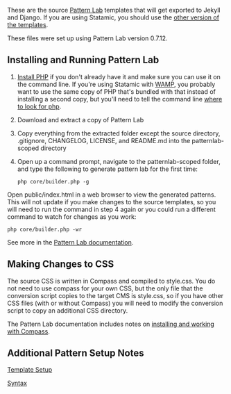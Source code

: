 These are the source [Pattern Lab](http://patternlab.io/) templates that will get exported to Jekyll and Django. If you are using Statamic, you should use the [other version of the templates](../patternlab-unscoped/README.md).

These files were set up using Pattern Lab version 0.7.12.

## Installing and Running Pattern Lab

1. [Install PHP](http://php.net/manual/en/install.php) if you don't already have it and make sure you can use it on the command line. If you're using Statamic with [WAMP](http://www.wampserver.com/en/), you probably want to use the same copy of PHP that's bundled with that instead of installing a second copy, but you'll need to tell the command line [where to look for php](http://stackoverflow.com/questions/2736528/how-to-set-the-env-variable-for-php).

2. Download and extract a copy of Pattern Lab

3. Copy everything from the extracted folder except the source directory, .gitignore, CHANGELOG, LICENSE, and README.md into the patternlab-scoped directory

4. Open up a command prompt, navigate to the patternlab-scoped folder, and type the following to generate pattern lab for the first time:
   ```
   php core/builder.php -g
   ```

Open public/index.html in a web browser to view the generated patterns. This will not update if you make changes to the source templates, so you will need to run the command in step 4 again or you could run a different command to watch for changes as you work:

```
php core/builder.php -wr
```

See more in the [Pattern Lab documentation](http://patternlab.io/docs/command-line.html).

## Making Changes to CSS

The source CSS is written in Compass and compiled to style.css. You do not need to use compass for your own CSS, but the only file that the conversion script copies to the target CMS is style.css, so if you have other CSS files (with or without Compass) you will need to modify the conversion script to copy an additional CSS directory.

The Pattern Lab documentation includes notes on [installing and working with Compass](http://patternlab.io/docs/advanced-integration-with-compass.html).

## Additional Pattern Setup Notes

[Template Setup](../README.md#setting-up-your-templates-in-pattern-lab)

[Syntax](../README.md#template-syntax)